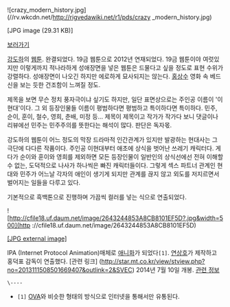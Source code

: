 ![crazy_modern_history.jpg](//rv.wkcdn.net/http://rigvedawiki.net/r1/pds/crazy
_modern_history.jpg)

[JPG image (29.31 KB)]

[보러가기](http://webtoon.daum.net/link/view/crazymordentimes)

[강도하](%EA%B0%95%EB%8F%84%ED%95%98.md)의 [웹툰](%EC%9B%B9%ED%88%B0.md).
완결되었다. 19금 웹툰으로 2012년 연재되었다. 19금 웹툰이야 여럿있지만 이렇게까지 적나라하게 성애장면을 넣은 웹툰은 드물다고 싶을
정도로 표현 수위가 강렬하다. 성애장면이 나오긴 하지만 에로하게 묘사되지는 않는다.
[홍상수](%ED%99%8D%EC%83%81%EC%88%98.md) 영화 속 베드신을 보는 듯한 건조함이 느껴질 정도.

제목을 보면 무슨 정치 풍자극이냐 싶기도 하지만, 일단 표면상으로는 주인공 이름이 '이현대'이다. 그 외 등장인물들 이름이 평범하다면
평범하고 특이하다면 특이하다. 민주, 순이, 훈이, 철수, 영희, 춘배, 미정 등... 제목이 제목이고 작가가 작가다 보니 댓글이나 리뷰에선
민주는 민주주의를 뜻한다는 해석이 많다. 판단은 독자몫.

강도하의 웹툰이 어느 정도의 막장 드라마적 인간관계가 있지만 발광하는 현대사는 그 극단에 다다른 작품이다. 주인공 이현대부터 애초에 상식을
벗어난 쓰레기 캐릭터다. 게다가 순이와 훈이와 영희를 제외하면 모든 등장인물이 일반인의 상식선에선 전혀 이해할 수 없는, 도덕적으로 나사가
하나씩은 빠진 캐릭터들이다. 그렇게 섹스 파트너 관계인 현대와 민주가 어느날 각자의 애인이 생기게 되지만 관계를 끊지 않고 외도를 저지르면서
벌어지는 일들을 다루고 있다.

기본적으로 흑백톤으로 진행하며 가끔씩 컬러를 넣는 식으로 연출되었다.

![http://cfile18.uf.daum.net/image/2643244853A8CB8101EF5D?.jpg&width=500](http
://cfile18.uf.daum.net/image/2643244853A8CB8101EF5D)

[[JPG external
image]](http://cfile18.uf.daum.net/image/2643244853A8CB8101EF5D)

  
IPA (Internet Protocol Animation)매체로 [애니화](%EC%95%A0%EB%8B%88%ED%99%94.md)가
되었다`[1]`. [연상호](%EC%97%B0%EC%83%81%ED%98%B8.md)가 제작하고 홍덕표 감독이 연출했다. [관련 링크]
(http://star.mt.co.kr/view/stview.php?no=2013111508501669407&outlink=2&SVEC)
2014년 7월 10일 개봉. [관련
정보](http://movie.daum.net/moviedetail/moviedetailMain.do?movieId=86699)

`\----`

  * `[1]` [OVA](OVA.md)와 비슷한 형태의 방식으로 인터넷을 통해서만 유통된다.

